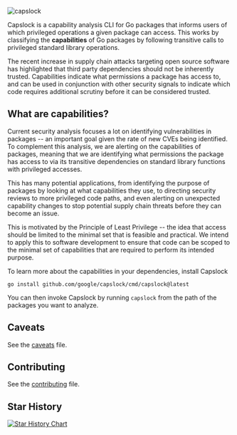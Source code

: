 ![capslock](docs/capslock-banner.png)

Capslock is a capability analysis CLI for Go packages that informs users of
which privileged operations a given package can access. This works by
classifying the **capabilities** of Go packages by following transitive calls to privileged
standard library operations.

The recent increase in supply chain attacks targeting open source software
has highlighted that third party dependencies should not be inherently trusted.
Capabilities indicate what permissions a package has access to, and can be used
in conjunction with other security signals to indicate which code requires
additional scrutiny before it can be considered trusted.

## What are capabilities?

Current security analysis focuses a lot on identifying vulnerabilities in
packages -- an important goal given the rate of new CVEs being identified.
To complement this analysis, we are alerting on the capabilities of packages,
meaning that we are identifying what permissions the package has access to via
its transitive dependencies on standard library functions with privileged
accesses.

This has many potential applications, from identifying the purpose of packages
by looking at what capabilities they use, to directing security reviews to more
privileged code paths, and even alerting on unexpected capability changes to
stop potential supply chain threats before they can become an issue.

This is motivated by the Principle of Least Privilege -- the idea that access
should be limited to the minimal set that is feasible and practical. We intend
to apply this to software development to ensure that code can be scoped to the
minimal set of capabilities that are required to perform its intended purpose.

To learn more about the capabilities in your dependencies, install Capslock

``` shell
go install github.com/google/capslock/cmd/capslock@latest
```

You can then invoke Capslock by running `capslock` from the path of the packages you want to analyze.

## Caveats

See the [caveats](docs/caveats.md) file.

## Contributing

See the [contributing](CONTRIBUTING.md) file.



## Star History

[![Star History Chart](https://api.star-history.com/svg?repos=google/capslock&type=Date)](https://star-history.com/#google/capslock&Date)
